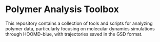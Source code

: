 # Polymer Analysis Toolbox

This repository contains a collection of tools and scripts for analyzing polymer data, particularly focusing on molecular dynamics simulations through HOOMD-blue, with trajectories saved in the GSD format.